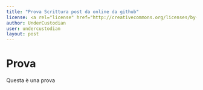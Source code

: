 ```yaml
---
title: "Prova Scrittura post da online da github"
license: <a rel="license" href="http://creativecommons.org/licenses/by-nc/4.0/"><img alt="Licenza Creative Commons" style="border-width:0" src="http://i.creativecommons.org/l/by-nc/4.0/88x31.png" /></a><br /><span xmlns:dct="http://purl.org/dc/terms/" href="http://purl.org/dc/dcmitype/Text" property="dct:title" rel="dct:type">L'operaio Bestemiatore</span> di<a xmlns:cc="http://creativecommons.org/ns#" href="http://undercustodian.github.io" property="cc:attributionName" rel="cc:attributionURL">unercustodian</a> è distribuito con Licenza <a rel="license" href="http://creativecommons.org/licenses/by-nc/4.0/">Creative Commons Attribuzione - Non commerciale 4.0 Internazionale</a>.<br />Based on a work at <a xmlns:dct="http://purl.org/dc/terms/" href="http://undercustodian.github.io/blog/2014/05/29/newsletter.html/blog/2014/05/29/newsletter.html" rel="dct:source">http://undercustodian.github.io/blog/2014/05/29/newsletter.html/blog/2014/05/29/newsletter.html</a>.<br />Permessi ulteriori rispetto alle finalità della presente licenza possono essere disponibili presso <a xmlns:cc="http://creativecommons.org/ns#" href="undercustodian@gmail.com" rel="cc:morePermissions">undercustodian@gmail.com</a>.
author: UnderCustodian
user: undercustodian
layout: post
---
```


# Prova

Questa è una prova
